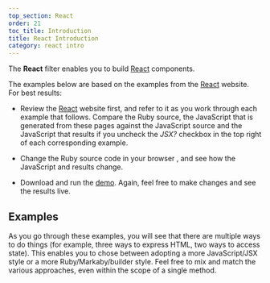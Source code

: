 ```yaml
---
top_section: React
order: 21
toc_title: Introduction
title: React Introduction
category: react intro
---
```


The **React** filter enables you to build [React](https://reactjs.org/) components.

The examples below are based on the examples from the
[React](https://reactjs.org/) website.  For best results:

 * Review the [React](https://reactjs.org/) website first, and refer to it as
   you work through each example that follows.  Compare the Ruby source, the
   JavaScript that is generated from these pages against the JavaScript source
   and the JavaScript that results if you uncheck the _JSX?_ checkbox in the
   top right of each corresponding example.

 * Change the Ruby source code in your browser , and see how the JavaScript
   and results change.

 * Download and run the
   [demo](https://github.com/ruby2js/ruby2js/tree/master/demo/reactjs.org#readme).
   Again, feel free to make changes and see the results live.

## Examples

As you go through these examples, you will see that there are multiple ways to
do things (for example, three ways to express HTML, two ways to access state).
This enables you to chose between adopting a more JavaScript/JSX style or a
more Ruby/Markaby/builder style.  Feel free to mix and match the various
approaches, even within the scope of a single method.

